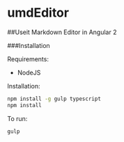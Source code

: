 # umdEditor
##Useit Markdown Editor in Angular 2


###Installation

Requirements:

- NodeJS

Installation:

```bash
npm install -g gulp typescript
npm install
```

To run:

```bash
gulp
```
